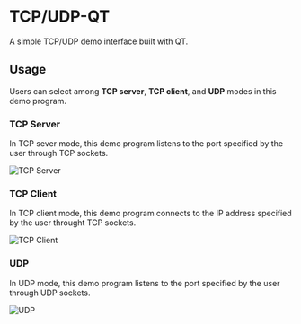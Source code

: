 # TCP/UDP-QT

A simple TCP/UDP demo interface built with QT.

## Usage

Users can select among **TCP server**, **TCP client**, and **UDP** modes in this demo program.

### TCP Server

In TCP sever mode, this demo program listens to the port specified by the user through TCP sockets.

![TCP Server](https://raw.githubusercontent.com/rookiepeng/TCP-UDP-QT/master/Screenshots/TCP%20server.jpg)

### TCP Client

In TCP client mode, this demo program connects to the IP address specified by the user throught TCP sockets.

![TCP Client](https://raw.githubusercontent.com/rookiepeng/TCP-UDP-QT/master/Screenshots/TCP%20client.jpg)

### UDP

In UDP mode, this demo program listens to the port specified by the user through UDP sockets.

![UDP](https://raw.githubusercontent.com/rookiepeng/TCP-UDP-QT/master/Screenshots/UDP.jpg)